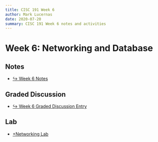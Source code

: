 ```yaml
---
title: CISC 191 Week 6
author: Mark Lucernas
date: 2020-07-20
summary: CISC 191 Week 6 notes and activities
---
```



# Week 6: Networking and Database

## Notes

- [↪ Week 6 Notes](notes/index)


## Graded Discussion

- [↪ Week 6 Graded Discussion Entry](graded_discussion)


## Lab

  -  [+Networking Lab](lab)

